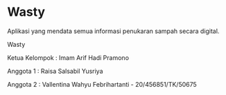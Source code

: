 # Wasty
Aplikasi yang mendata semua informasi penukaran sampah secara digital.
 
Wasty

Ketua Kelompok : Imam Arif Hadi Pramono

Anggota 1 : Raisa Salsabil Yusriya

Anggota 2 : Vallentina Wahyu Febrihartanti - 20/456851/TK/50675

